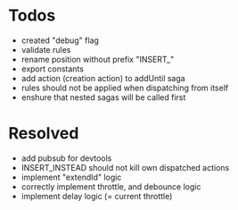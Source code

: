 
# Todos

- created "debug" flag
- validate rules
- rename position without prefix "INSERT_"
- export constants
- add action (creation action) to addUntil saga
- rules should not be applied when dispatching from itself
- enshure that nested sagas will be called first

# Resolved

- add pubsub for devtools
- INSERT_INSTEAD should not kill own dispatched actions
- implement "extendId" logic
- correctly implement throttle, and debounce logic
- implement delay logic (= current throttle)